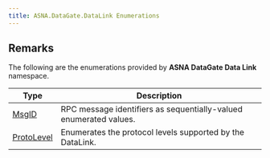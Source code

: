 ```yaml
---
title: ASNA.DataGate.DataLink Enumerations
---
```


## Remarks

The following are the enumerations provided by **ASNA DataGate Data Link** namespace.


| Type | Description |
| --- | --- |
| [MsgID](/reference/datagate/datagate-data-link/msg-id.html) | RPC message identifiers as sequentially-valued enumerated values. |
| [ProtoLevel](/reference/datagate/datagate-data-link/proto-level.html) | Enumerates the protocol levels supported by the DataLink. |
